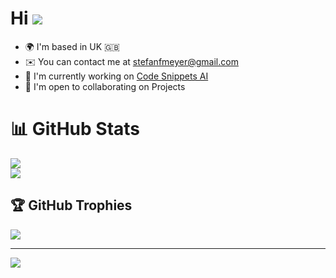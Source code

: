 # Hi ![](https://user-images.githubusercontent.com/18350557/176309783-0785949b-9127-417c-8b55-ab5a4333674e.gif) 


* 🌍 I'm based in UK 🇬🇧
* ✉️ You can contact me at [stefanfmeyer@gmail.com](mailto:stefanfmeyer@gmail.com) 
* 🚀 I'm currently working on [Code Snippets AI](https://codesnippets.ai) 
* 🤝 I'm open to collaborating on Projects

# 📊 GitHub Stats
![](https://github-readme-streak-stats.herokuapp.com/?user=stefanfmeyer&theme=vue-dark&hide_border=true)<br/>
![](https://github-readme-stats.vercel.app/api/top-langs/?username=stefanfmeyer&theme=vue-dark&hide_border=true&include_all_commits=true&count_private=true&layout=compact)

## 🏆 GitHub Trophies
![](https://github-profile-trophy.vercel.app/?username=stefanfmeyer&theme=gitdimmed&no-frame=true&no-bg=false&margin-w=4)

---
[![](https://visitcount.itsvg.in/api?id=stefanfmeyer&icon=5&color=8)](https://visitcount.itsvg.in)
